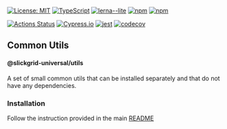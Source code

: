 [![License: MIT](https://img.shields.io/badge/License-MIT-yellow.svg)](https://opensource.org/licenses/MIT)
[![TypeScript](https://img.shields.io/badge/%3C%2F%3E-TypeScript-%230074c1.svg)](http://www.typescriptlang.org/)
[![lerna--lite](https://img.shields.io/badge/maintained%20with-lerna--lite-e137ff)](https://github.com/slickclub/lerna-lite)
[![npm](https://img.shields.io/npm/v/@slickgrid-universal/utils.svg)](https://www.npmjs.com/package/@slickgrid-universal/utils)
[![npm](https://img.shields.io/npm/dy/@slickgrid-universal/utils)](https://www.npmjs.com/package/@slickgrid-universal/utils)

[![Actions Status](https://github.com/slickclub/slickgrid-universal/workflows/CI%20Build/badge.svg)](https://github.com/slickclub/slickgrid-universal/actions)
[![Cypress.io](https://img.shields.io/badge/tested%20with-Cypress-04C38E.svg)](https://www.cypress.io/)
[![jest](https://jestjs.io/img/jest-badge.svg)](https://github.com/facebook/jest)
[![codecov](https://codecov.io/gh/slickclub/slickgrid-universal/branch/master/graph/badge.svg)](https://codecov.io/gh/slickclub/slickgrid-universal)

## Common Utils
#### @slickgrid-universal/utils

A set of small common utils that can be installed separately and that do not have any dependencies.

### Installation
Follow the instruction provided in the main [README](https://github.com/slickclub/slickgrid-universal#installation)
